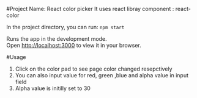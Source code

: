 
#Project Name: React color picker
It uses react libray component : react-color

In the project directory, you can run: `npm start`

Runs the app in the development mode.\
Open [http://localhost:3000](http://localhost:3000) to view it in your browser.


#Usage
  1. Click on the color pad to see page color changed resepctively
  2. You can also input value for red, green ,blue and alpha value in input field
  3. Alpha value is initilly set to 30
  